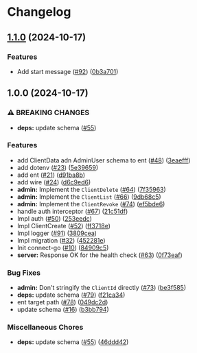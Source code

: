 # Changelog

## [1.1.0](https://github.com/halcyon-org/kizuna/compare/v1.0.0...v1.1.0) (2024-10-17)


### Features

* Add start message ([#92](https://github.com/halcyon-org/kizuna/issues/92)) ([0b3a701](https://github.com/halcyon-org/kizuna/commit/0b3a7018f1732b2bf3af3757741b6223460cb508))

## 1.0.0 (2024-10-17)


### ⚠ BREAKING CHANGES

* **deps:** update schema ([#55](https://github.com/halcyon-org/kizuna/issues/55))

### Features

* add ClientData adn AdminUser schema to ent ([#48](https://github.com/halcyon-org/kizuna/issues/48)) ([3eaefff](https://github.com/halcyon-org/kizuna/commit/3eaefffbf8e9cb55f54096b46ac9cfafd185839a))
* add dotenv ([#23](https://github.com/halcyon-org/kizuna/issues/23)) ([5e39659](https://github.com/halcyon-org/kizuna/commit/5e39659c069537e0889827e1248a95f1a8e48c72))
* add ent ([#21](https://github.com/halcyon-org/kizuna/issues/21)) ([d91ba8b](https://github.com/halcyon-org/kizuna/commit/d91ba8bb647014fe47ab481a1ed8bce62758b77c))
* add wire ([#24](https://github.com/halcyon-org/kizuna/issues/24)) ([d6c9ed6](https://github.com/halcyon-org/kizuna/commit/d6c9ed6c5e8fd0ffec0182352ac8ec83b11ee6f1))
* **admin:** Implement the `ClientDelete` ([#64](https://github.com/halcyon-org/kizuna/issues/64)) ([7f35963](https://github.com/halcyon-org/kizuna/commit/7f35963ef2ff79ee5a2bd09400ff74eccd47d309))
* **admin:** Implement the `ClientList` ([#66](https://github.com/halcyon-org/kizuna/issues/66)) ([9db68c5](https://github.com/halcyon-org/kizuna/commit/9db68c55aac02fd16985c359f6ce658d1bbda886))
* **admin:** Implement the `ClientRevoke` ([#74](https://github.com/halcyon-org/kizuna/issues/74)) ([ef5bde6](https://github.com/halcyon-org/kizuna/commit/ef5bde6de3c0d64f9dee4e7120db85597df5c844))
* handle auth interceptor ([#67](https://github.com/halcyon-org/kizuna/issues/67)) ([21c51df](https://github.com/halcyon-org/kizuna/commit/21c51dfb64e960bf02e5c441b79f0589d612387f))
* Impl auth ([#50](https://github.com/halcyon-org/kizuna/issues/50)) ([253eedc](https://github.com/halcyon-org/kizuna/commit/253eedce195d4b8ebb5037df8f6122074234a9f1))
* Impl ClientCreate ([#52](https://github.com/halcyon-org/kizuna/issues/52)) ([ff3718e](https://github.com/halcyon-org/kizuna/commit/ff3718ebcc605a99f6d4dac716c4dcfa4b1f1764))
* Impl logger ([#91](https://github.com/halcyon-org/kizuna/issues/91)) ([3809cea](https://github.com/halcyon-org/kizuna/commit/3809cea859f402fa0b26976a8462cab0254c75c2))
* Impl migration ([#32](https://github.com/halcyon-org/kizuna/issues/32)) ([452281e](https://github.com/halcyon-org/kizuna/commit/452281eebbf5c082f9b109c845b43ca6eea196a1))
* Init connect-go ([#10](https://github.com/halcyon-org/kizuna/issues/10)) ([84909c5](https://github.com/halcyon-org/kizuna/commit/84909c5027dbed1a3d5908a7809b058a60a3eae7))
* **server:** Response OK for the health check ([#63](https://github.com/halcyon-org/kizuna/issues/63)) ([0f73eaf](https://github.com/halcyon-org/kizuna/commit/0f73eaf5ef1a65840d80041ba5fb9b2551bc8e7a))


### Bug Fixes

* **admin:** Don't stringify the `ClientId` directly ([#73](https://github.com/halcyon-org/kizuna/issues/73)) ([be3f585](https://github.com/halcyon-org/kizuna/commit/be3f585238b4f55d23e1d97fbba2f18b922672f3))
* **deps:** update schema ([#79](https://github.com/halcyon-org/kizuna/issues/79)) ([f21ca34](https://github.com/halcyon-org/kizuna/commit/f21ca3456fdb204c41c4aa979c8416d11dafafc2))
* ent target path ([#78](https://github.com/halcyon-org/kizuna/issues/78)) ([049dc2d](https://github.com/halcyon-org/kizuna/commit/049dc2d05ddcafb81e7ac9331503e6f65fabc596))
* update schema ([#16](https://github.com/halcyon-org/kizuna/issues/16)) ([b3bb794](https://github.com/halcyon-org/kizuna/commit/b3bb794436be0d9680061f40d362df955c1f690e))


### Miscellaneous Chores

* **deps:** update schema ([#55](https://github.com/halcyon-org/kizuna/issues/55)) ([46ddd42](https://github.com/halcyon-org/kizuna/commit/46ddd420d8b0262b66ae633d63381945efecd272))

